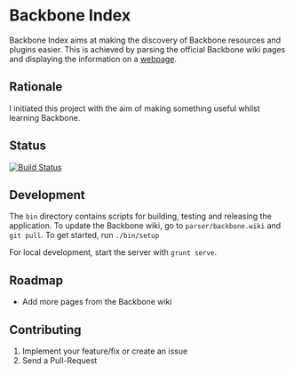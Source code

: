 # Backbone Index

Backbone Index aims at making the discovery of Backbone resources and plugins easier.
This is achieved by parsing the official Backbone wiki pages and displaying the
information on a [webpage](http://backboneindex.com).

## Rationale

I initiated this project with the aim of making something useful whilst learning
Backbone.

## Status

[![Build Status](https://api.travis-ci.org/thejspr/backboneindex.png)](https://travis-ci.org/thejspr/backboneindex)

## Development

The `bin` directory contains scripts for building, testing and releasing the
application. To update the Backbone wiki, go to `parser/backbone.wiki` and `git
pull`. To get started, run `./bin/setup`

For local development, start the server with `grunt serve`.

## Roadmap

* Add more pages from the Backbone wiki

## Contributing

1. Implement your feature/fix or create an issue
2. Send a Pull-Request

